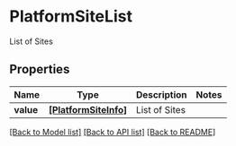 # PlatformSiteList

List of Sites

## Properties
Name | Type | Description | Notes
------------ | ------------- | ------------- | -------------
**value** | [**[PlatformSiteInfo]**](PlatformSiteInfo.md) | List of Sites | 

[[Back to Model list]](../README.md#documentation-for-models) [[Back to API list]](../README.md#documentation-for-api-endpoints) [[Back to README]](../README.md)


